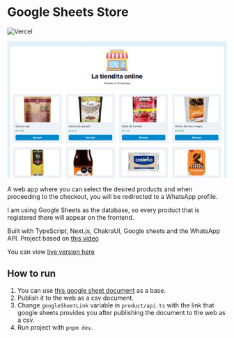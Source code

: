 # Google Sheets Store

![Vercel](https://therealsujitk-vercel-badge.vercel.app/?app=google-sheets-store)

![web app preview](./google-sheets-store.png)

A web app where you can select the desired products and when proceeding to the checkout, you will be redirected to a WhatsApp profile.

I am using Google Sheets as the database, so every product that is registered there will appear on the frontend.

Built with TypeScript, Next.js, ChakraUI, Google sheets and the WhatsApp API. Project based on [this video](https://youtu.be/DgPcpte1eoA)

You can view [live version here](https://google-sheets-store.jorgeyza.com/)

## How to run

1. You can use [this google sheet document](https://docs.google.com/spreadsheets/d/1Qq38enSWKPWt8CwYdAZEpiWI-9njUbDnqcyjL9p4zxE/edit?usp=sharing) as a base.
2. Publish it to the web as a csv document.
3. Change `googleSheetLink` variable in `product/api.ts` with the link that google sheets provides you after publishing the document to the web as a csv.
4. Run project with `pnpm dev`.
